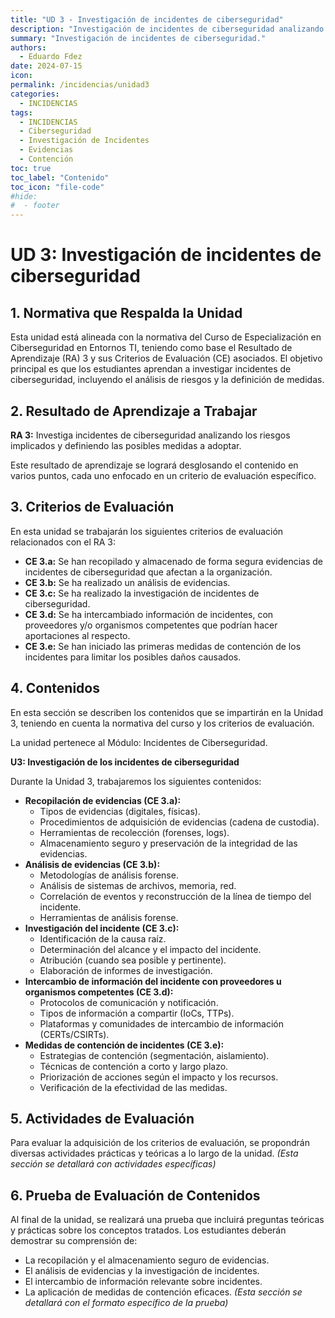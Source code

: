 ```yaml
---
title: "UD 3 - Investigación de incidentes de ciberseguridad"
description: "Investigación de incidentes de ciberseguridad analizando los riesgos implicados y definiendo las posibles medidas a adoptar."
summary: "Investigación de incidentes de ciberseguridad."
authors:
  - Eduardo Fdez
date: 2024-07-15
icon: 
permalink: /incidencias/unidad3
categories:
  - INCIDENCIAS
tags:
  - INCIDENCIAS
  - Ciberseguridad
  - Investigación de Incidentes
  - Evidencias
  - Contención
toc: true
toc_label: "Contenido"
toc_icon: "file-code"
#hide:
#  - footer
---
```


# UD 3: Investigación de incidentes de ciberseguridad

## 1. Normativa que Respalda la Unidad
Esta unidad está alineada con la normativa del Curso de Especialización en Ciberseguridad en Entornos TI, teniendo como base el Resultado de Aprendizaje (RA) 3 y sus Criterios de Evaluación (CE) asociados. El objetivo principal es que los estudiantes aprendan a investigar incidentes de ciberseguridad, incluyendo el análisis de riesgos y la definición de medidas.

## 2. Resultado de Aprendizaje a Trabajar
**RA 3:** Investiga incidentes de ciberseguridad analizando los riesgos implicados y definiendo las posibles medidas a adoptar.

Este resultado de aprendizaje se logrará desglosando el contenido en varios puntos, cada uno enfocado en un criterio de evaluación específico.

## 3. Criterios de Evaluación
En esta unidad se trabajarán los siguientes criterios de evaluación relacionados con el RA 3:

*   **CE 3.a:** Se han recopilado y almacenado de forma segura evidencias de incidentes de ciberseguridad que afectan a la organización.
*   **CE 3.b:** Se ha realizado un análisis de evidencias.
*   **CE 3.c:** Se ha realizado la investigación de incidentes de ciberseguridad.
*   **CE 3.d:** Se ha intercambiado información de incidentes, con proveedores y/o organismos competentes que podrían hacer aportaciones al respecto.
*   **CE 3.e:** Se han iniciado las primeras medidas de contención de los incidentes para limitar los posibles daños causados.

## 4. Contenidos
En esta sección se describen los contenidos que se impartirán en la Unidad 3, teniendo en cuenta la normativa del curso y los criterios de evaluación.

La unidad pertenece al Módulo: Incidentes de Ciberseguridad.

**U3: Investigación de los incidentes de ciberseguridad**

Durante la Unidad 3, trabajaremos los siguientes contenidos:

*   **Recopilación de evidencias (CE 3.a):**
    *   Tipos de evidencias (digitales, físicas).
    *   Procedimientos de adquisición de evidencias (cadena de custodia).
    *   Herramientas de recolección (forenses, logs).
    *   Almacenamiento seguro y preservación de la integridad de las evidencias.
*   **Análisis de evidencias (CE 3.b):**
    *   Metodologías de análisis forense.
    *   Análisis de sistemas de archivos, memoria, red.
    *   Correlación de eventos y reconstrucción de la línea de tiempo del incidente.
    *   Herramientas de análisis forense.
*   **Investigación del incidente (CE 3.c):**
    *   Identificación de la causa raíz.
    *   Determinación del alcance y el impacto del incidente.
    *   Atribución (cuando sea posible y pertinente).
    *   Elaboración de informes de investigación.
*   **Intercambio de información del incidente con proveedores u organismos competentes (CE 3.d):**
    *   Protocolos de comunicación y notificación.
    *   Tipos de información a compartir (IoCs, TTPs).
    *   Plataformas y comunidades de intercambio de información (CERTs/CSIRTs).
*   **Medidas de contención de incidentes (CE 3.e):**
    *   Estrategias de contención (segmentación, aislamiento).
    *   Técnicas de contención a corto y largo plazo.
    *   Priorización de acciones según el impacto y los recursos.
    *   Verificación de la efectividad de las medidas.

## 5. Actividades de Evaluación
Para evaluar la adquisición de los criterios de evaluación, se propondrán diversas actividades prácticas y teóricas a lo largo de la unidad.
*(Esta sección se detallará con actividades específicas)*

## 6. Prueba de Evaluación de Contenidos
Al final de la unidad, se realizará una prueba que incluirá preguntas teóricas y prácticas sobre los conceptos tratados. Los estudiantes deberán demostrar su comprensión de:
*   La recopilación y el almacenamiento seguro de evidencias.
*   El análisis de evidencias y la investigación de incidentes.
*   El intercambio de información relevante sobre incidentes.
*   La aplicación de medidas de contención eficaces.
*(Esta sección se detallará con el formato específico de la prueba)*
